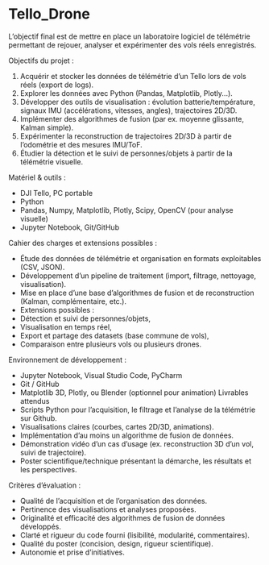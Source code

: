 # Tello_Drone
L’objectif final est de mettre en place un laboratoire logiciel de télémétrie permettant de rejouer, analyser et expérimenter des vols réels enregistrés.

Objectifs du projet :
1. Acquérir et stocker les données de télémétrie d’un Tello lors de vols réels (export de
logs).
2. Explorer les données avec Python (Pandas, Matplotlib, Plotly...).
3. Développer des outils de visualisation : évolution batterie/température, signaux IMU
(accélérations, vitesses, angles), trajectoires 2D/3D.
4. Implémenter des algorithmes de fusion (par ex. moyenne glissante, Kalman simple).
5. Expérimenter la reconstruction de trajectoires 2D/3D à partir de l’odométrie et des
mesures IMU/ToF.
6. Étudier la détection et le suivi de personnes/objets à partir de la télémétrie visuelle.
   
Matériel & outils :
- DJI Tello, PC portable
- Python
- Pandas, Numpy, Matplotlib, Plotly, Scipy, OpenCV (pour analyse visuelle)
- Jupyter Notebook, Git/GitHub

Cahier des charges et extensions possibles :
- Étude des données de télémétrie et organisation en formats exploitables (CSV, JSON).
- Développement d’un pipeline de traitement (import, filtrage, nettoyage, visualisation).
- Mise en place d’une base d’algorithmes de fusion et de reconstruction (Kalman,
complémentaire, etc.).
- Extensions possibles :
- Détection et suivi de personnes/objets,
- Visualisation en temps réel,
- Export et partage des datasets (base commune de vols),
- Comparaison entre plusieurs vols ou plusieurs drones.

Environnement de développement :
- Jupyter Notebook, Visual Studio Code, PyCharm
- Git / GitHub
- Matplotlib 3D, Plotly, ou Blender (optionnel pour animation)
Livrables attendus
- Scripts Python pour l’acquisition, le filtrage et l’analyse de la télémétrie sur Github.
- Visualisations claires (courbes, cartes 2D/3D, animations).
- Implémentation d’au moins un algorithme de fusion de données.
- Démonstration vidéo d’un cas d’usage (ex. reconstruction 3D d’un vol, suivi de
trajectoire).
- Poster scientifique/technique présentant la démarche, les résultats et les
perspectives.

Critères d’évaluation :
- Qualité de l’acquisition et de l’organisation des données.
- Pertinence des visualisations et analyses proposées.
- Originalité et efficacité des algorithmes de fusion de données développés.
- Clarté et rigueur du code fourni (lisibilité, modularité, commentaires).
- Qualité du poster (concision, design, rigueur scientifique).
- Autonomie et prise d’initiatives.
